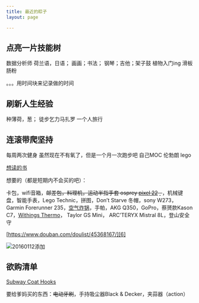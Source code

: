 ```yaml
---
title: 最近的粽子
layout: page

---
```


## 点亮一片技能树
数据分析师
荷兰语，日语；
画画；书法；
钢琴；吉他；架子鼓
植物入门ing
滑板
肠粉

。。。用时间块来记录做的时间


## 刷新人生经验
种薄荷，葱；
徒步乞力马扎罗
一个人旅行

## 连滚带爬坚持
每周两次健身
虽然现在不有氧了，但是一个月一次跑步吧
自己MOC 伦勃朗 lego

[想读的书][1]

想要的（都是短期内不会买的吧）：

卡包，wifi音箱，<del>邮差包，料理机，运动半指手套 osprey [pixel 22][2] [ ][3] </del>，机械键盘，智能手表，Lego Technic，拼图，Don’t Starve 冬帽，sony W273，Garmin Forerunner 235，[空气炸锅][4]，手帕，AKG Q350，GoPro，蔡赟款Kason C7，[Withings Thermo][5]， Taylor GS Mini， ARC’TERYX Mistral 8L，登山安全守






[https://www.douban.com/doulist/45368167/][6]

![20160112添加][image-1] 
<!-- 20060112 -->

## 欲购清单
[Subway Coat Hooks][7]


要给爹妈买的东西：<del>电动牙刷</del>，手持吸尘器Black & Decker，夹蒜器（action）




[1]:	https://book.douban.com/mine?status=wish
[2]:	http://post.smzdm.com/p/467253/
[3]:	http://www.ospreypacks.com.cn/product/959
[4]:	http://www.amazon.com/Avalon-Bay-AB-Airfryer100B-Airfryer-Black/dp/B00NU68QWA "https://www.douban.com/people/piepiecharlene/status/1734066153/"
[5]:	http://www.smartlifein.com/medical/201607/13813.html#0-tsina-1-99215-397232819ff9a47a7b7e80a40613cfe1
[6]:	https://www.douban.com/doulist/45368167/
[7]:	http://www.umbra.com/cad/subway-multi-hook

[image-1]:	http://7xo4c2.com1.z0.glb.clouddn.com/dontstarve.JPG